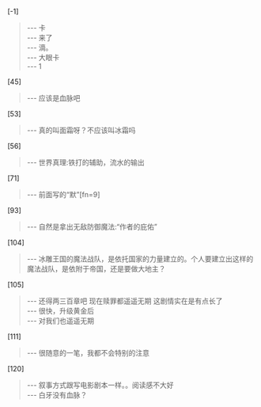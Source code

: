 
[-1] 
>--- 卡<br>
>--- 来了<br>
>--- 滴。<br>
>--- 大眼卡<br>
>--- 1<br>

[45] 
>--- 应该是血脉吧<br>

[53] 
>--- 真的叫面霜呀？不应该叫冰霜吗<br>

[56] 
>--- 世界真理:铁打的辅助，流水的输出<br>

[71] 
>--- 前面写的“默”[fn=9]<br>

[93] 
>--- 自然是拿出无敌防御魔法:“作者的庇佑”<br>

[104] 
>--- 冰雕王国的魔法战队，是依托国家的力量建立的。个人要建立出这样的魔法战队，是依附于帝国，还是要做大地主？<br>

[105] 
>--- 还得两三百章吧 现在赎罪都遥遥无期  这剧情实在是有点长了<br>
>--- 很快，升级黄金后<br>
>--- 对我们也遥遥无期<br>

[111] 
>--- 很随意的一笔，我都不会特别的注意<br>

[120] 
>--- 叙事方式跟写电影剧本一样。。阅读感不大好<br>
>--- 白牙没有血脉？<br>
